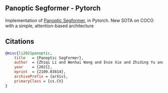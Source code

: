 ## Panoptic Segformer - Pytorch

Implementation of <a href="https://arxiv.org/abs/2109.03814">Panoptic Segformer</a>, in Pytorch. New SOTA on COCO with a simple, attention-based architecture

## Citations

```bibtex
@misc{li2021panoptic,
    title   = {Panoptic SegFormer}, 
    author  = {Zhiqi Li and Wenhai Wang and Enze Xie and Zhiding Yu and Anima Anandkumar and Jose M. Alvarez and Tong Lu and Ping Luo},
    year    = {2021},
    eprint  = {2109.03814},
    archivePrefix = {arXiv},
    primaryClass = {cs.CV}
}
```
